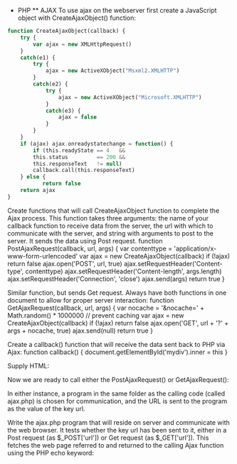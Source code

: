 * PHP
** AJAX
To use ajax on the webserver first create a JavaScript object with CreateAjaxObject() function:
```php
function CreateAjaxObject(callback) {
	try {
		var ajax = new XMLHttpRequest()
	}
	catch(e1) {
		try {
			ajax = new ActiveXObject("Msxml2.XMLHTTP")
		}
		catch(e2) {
			try {
				ajax = new ActiveXObject("Microsoft.XMLHTTP")
			}
			catch(e3) {
				ajax = false
			}
		}
	}
	if (ajax) ajax.onreadystatechange = function() {
		if (this.readyState == 4   &&
		this.status         == 200 &&
		this.responseText   != null)
		callback.call(this.responseText)
	} else {
           return false
	return ajax
}
```
Create functions that will call CreateAjaxObject function to complete the Ajax process. This function takes three arguments: the name of your callback function to receive data from the server, the url with which to communicate with the server, and string with arguments to post to the server. It sends the data using Post request.
function PostAjaxRequest(callback, url, args) {
	var contenttype = 'application/x-www-form-urlencoded'
	var ajax        = new CreateAjaxObject(callback)
	if (!ajax) return false
	ajax.open('POST', url, true)
	ajax.setRequestHeader('Content-type', contenttype)
	ajax.setRequestHeader('Content-length', args.length)
	ajax.setRequestHeader('Connection', 'close')
	ajax.send(args)
	return true
}

Similar function, but sends Get request. Always have both functions in one document to allow for proper server interaction:
function GetAjaxRequest(callback, url, args) {
	var nocache = '&nocache=' + Math.random() * 1000000 // prevent caching
	var ajax    = new CreateAjaxObject(callback)
	if (!ajax) return false
	ajax.open('GET', url + '?' + args + nocache, true)
	ajax.send(null)
	return true
}

Create a callback() function that will receive the data sent back to PHP via Ajax:
function callback() {
    document.getElementById('mydiv').inner = this
}

Supply HTML:
<div id='mydiv'></div>

Now we are ready to call either the PostAjaxRequest() or GetAjaxRequest():
<script>
   PostAjaxRequest(function() {
      document.getElementById('mydiv').innerHTML = this
      }, 'ajax.php', 'url=http://wikipedia.org/wiki/AJAX')
</script>
In either instance, a program in the same folder as the calling code (called ajax.php) is chosen for communication, and the URL is sent to the program as the value of the key url.

Write the ajax.php program that will reside on server and communicate with the web browser. It tests whether the key url has been sent to it, either in a Post request (as $_POST['url']) or Get request (as $_GET['url']). This fetches the web page referred to and returned to the calling Ajax function using the PHP echo keyword:
<?php
  echo isset($_POST['url']) ?
    file_get_contents($_POST['url']) :
    file_get_contents($_GET['url']);
?>
